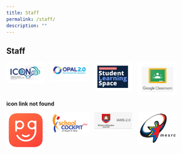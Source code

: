 ```yaml
---
title: Staff
permalink: /staff/
description: ""
---
```

## Staff

<p><a href="http://icon.moe.edu.sg/"> 
<img style="width:20%; margin-right:15px" align=left src="/images/staff1.jpg">
</a></p>

<p><a href="https://idm.opal2.moe.edu.sg/account/login#">
<img style="width:20%; margin-right:15px" align=left src="/images/staff2.jpg">
</a></p>

<p><a href="https://vle.learning.moe.edu.sg/login">
<img style="width:20%; margin-right:15px" align=left src="/images/staff3.jpg">
</a></p>

<p><a href="https://classroom.google.com/u/0/h">
<img style="width:20%" align=left src="/images/staff4.jpg">
</a></p>
<br clear=left>

**icon link not found**

<p><a href="http://icon.moe.edu.sg/"> 
<img style="width:20%; margin-right:15px" align=left src="/images/PG.png">
</a></p>

<p><a href="https://idm.opal2.moe.edu.sg/account/login#">
<img style="width:20%; margin-right:15px" align=left src="/images/SC logo.png">
</a></p>

<p><a href="https://vle.learning.moe.edu.sg/login">
<img style="width:20%; margin-right:15px" align=left src="/images/IAMS.jpg">
</a></p>

<p><a href="https://classroom.google.com/u/0/h">
<img style="width:20%" align=left src="/images/mesrc.png">
</a></p>
<br clear=left>
